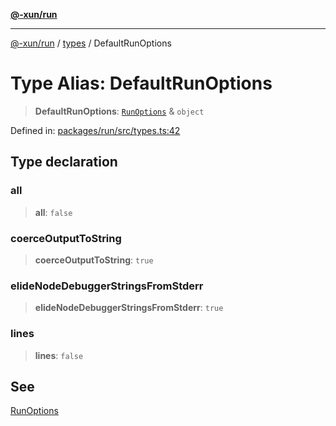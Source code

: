 [**@-xun/run**](../../README.md)

***

[@-xun/run](../../README.md) / [types](../README.md) / DefaultRunOptions

# Type Alias: DefaultRunOptions

> **DefaultRunOptions**: [`RunOptions`](RunOptions.md) & `object`

Defined in: [packages/run/src/types.ts:42](https://github.com/Xunnamius/exec-utils/blob/49a686926412eee8a176a3c8893c62abf78eaebf/packages/run/src/types.ts#L42)

## Type declaration

### all

> **all**: `false`

### coerceOutputToString

> **coerceOutputToString**: `true`

### elideNodeDebuggerStringsFromStderr

> **elideNodeDebuggerStringsFromStderr**: `true`

### lines

> **lines**: `false`

## See

[RunOptions](RunOptions.md)
